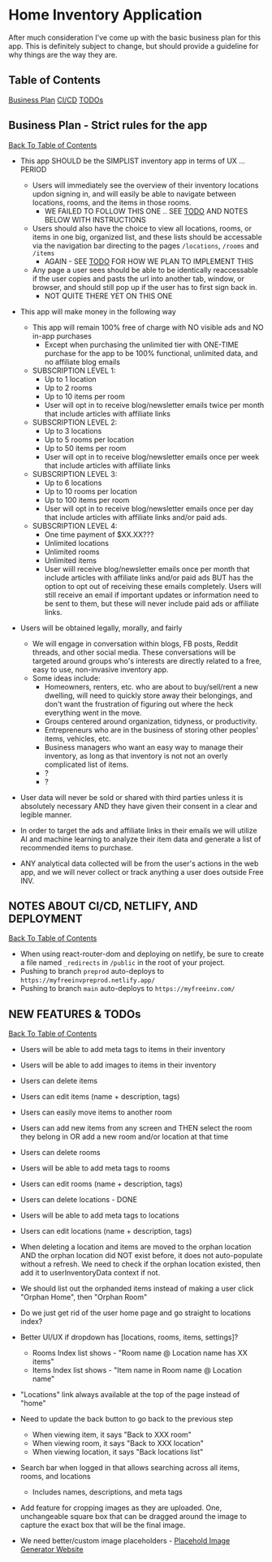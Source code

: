 # Home Inventory Application

After much consideration I've come up with the basic business plan for this app.  This is definitely subject to change, but should provide a guideline for why things are the way they are.

<a name="table-of-contents"></a>

## Table of Contents
[Business Plan](#business-plan)
[CI/CD](#deployment)
[TODOs](#todos)

<a name="business-plan"></a>

## Business Plan - Strict rules for the app
[Back To Table of Contents](#table-of-contents)

* This app SHOULD be the SIMPLIST inventory app in terms of UX ... PERIOD
  * Users will immediately see the overview of their inventory locations updon signing in, and will easily be able to navigate between locations, rooms, and the items in those rooms.
    * WE FAILED TO FOLLOW THIS ONE .. SEE [TODO](#todos) AND NOTES BELOW WITH INSTRUCTIONS
  * Users should also have the choice to view all locations, rooms, or items in one big, organized list, and these lists should be accessable via the navigation bar directing to the pages ```/locations```, ```/rooms``` and ```/items```
    * AGAIN - SEE [TODO](#todos) FOR HOW WE PLAN TO IMPLEMENT THIS
  * Any page a user sees should be able to be identically reaccessable if the user copies and pasts the url into another tab, window, or browser, and should still pop up if the user has to first sign back in.
    * NOT QUITE THERE YET ON THIS ONE

* This app will make money in the following way
  * This app will remain 100% free of charge with NO visible ads and NO in-app purchases
    * Except when purchasing the unlimited tier with ONE-TIME purchase for the app to be 100% functional, unlimited data, and no affiliate blog emails
  * SUBSCRIPTION LEVEL 1:
    * Up to 1 location
    * Up to 2 rooms
    * Up to 10 items per room
    * User will opt in to receive blog/newsletter emails twice per month that include articles with affiliate links
  * SUBSCRIPTION LEVEL 2:
    * Up to 3 locations
    * Up to 5 rooms per location
    * Up to 50 items per room
    * User will opt in to receive blog/newsletter emails once per week that include articles with affiliate links
  * SUBSCRIPTION LEVEL 3:
    * Up to 6 locations
    * Up to 10 rooms per location
    * Up to 100 items per room
    * User will opt in to receive blog/newsletter emails once per day that include articles with affiliate links and/or paid ads.
  * SUBSCRIPTION LEVEL 4:
    * One time payment of $XX.XX???
    * Unlimited locations
    * Unlimited rooms
    * Unlimited items
    * User wiill receive blog/newsletter emails once per month that include articles with affiliate links  and/or paid ads BUT has the option to opt out of receiving these emails completely.  Users will still receive an email if important updates or information need to be sent to them, but these will never include paid ads or affiliate links.

* Users will be obtained legally, morally, and fairly
  * We will engage in conversation within blogs, FB posts, Reddit threads, and other social media.  These conversations will be targeted around groups who's interests are directly related to a free, easy to use, non-invasive inventory app.
  * Some ideas include:
    * Homeowners, renters, etc. who are about to buy/sell/rent a new dwelling, will need to quickly store away their belongings, and don't want the frustration of figuring out where the heck everything went in the move.
    * Groups centered around organization, tidyness, or productivity.
    * Entrepreneurs who are in the business of storing other peoples' items, vehicles, etc.
    * Business managers who want an easy way to manage their inventory, as long as that inventory is not not an overly complicated list of items.
    * ?
    * ?

* User data will never be sold or shared with third parties unless it is absolutely necessary AND they have given their consent in a clear and legible manner.

* In order to target the ads and affiliate links in their emails we will utilize AI and machine learning to analyze their item data and generate a list of recommended items to purchase.

* ANY analytical data collected will be from the user's actions in the web app, and we will never collect or track anything a user does outside Free INV.

<a name="deployment"></a>

## NOTES ABOUT CI/CD, NETLIFY, AND DEPLOYMENT
[Back To Table of Contents](#table-of-contents)

* When using react-router-dom and deploying on netlify, be sure to create a file named ```_redirects``` in ```/public``` in the root of your project.
* Pushing to branch ```preprod``` auto-deploys to ```https://myfreeinvpreprod.netlify.app/```
* Pushing to branch ```main``` auto-deploys to ```https://myfreeinv.com/```

<a name="todos"></a>

## NEW FEATURES & TODOs
[Back To Table of Contents](#table-of-contents)

* Users will be able to add meta tags to items in their inventory
* Users will be able to add images to items in their inventory
* Users can delete items
* Users can edit items (name + description, tags)
* Users can easily move items to another room
* Users can add new items from any screen and THEN select the room they belong in OR add a new room and/or location at that time

* Users can delete rooms
* Users will be able to add meta tags to rooms
* Users can edit rooms (name + description, tags)

* Users can delete locations - DONE
* Users will be able to add meta tags to locations
* Users can edit locations (name + description, tags)
* When deleting a location and items are moved to the orphan location AND the orphan
location did NOT exist before, it does not auto-populate without a refresh.  We need to
check if the orphan location existed, then add it to userInventoryData context if not.

* We should list out the orphanded items instead of making a user click "Orphan Home", then
"Orphan Room"

* Do we just get rid of the user home page and go straight to locations index?
* Better UI/UX if dropdown has [locations, rooms, items, settings]?
  * Rooms Index list shows - "Room name @ Location name has XX items"
  * Items Index list shows - "Item name in Room name @ Location name"
* "Locations" link always available at the top of the page instead of "home"
* Need to update the back button to go back to the previous step
  * When viewing item, it says "Back to XXX room"
  * When viewing room, it says "Back to XXX location"
  * When viewing location, it says "Back locations list"
* Search bar when logged in that allows searching across all items, rooms, and locations
  * Includes names, descriptions, and meta tags

* Add feature for cropping images as they are uploaded.  One, unchangeable square box that
can be dragged around the image to capture the exact box that will be the final image.
* We need better/custom image placeholders - [Placehold Image Generator Website]("https://placehold.co/")
